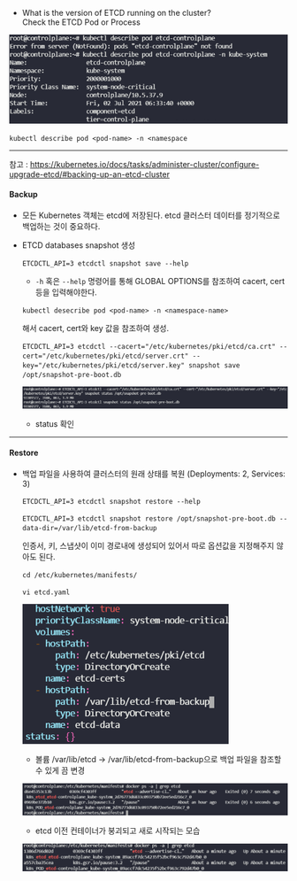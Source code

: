 * What is the version of ETCD running on the cluster?</br>
  Check the ETCD Pod or Process

![](img2/1.PNG)

`kubectl describe pod <pod-name> -n <namespace`

---

참고 : https://kubernetes.io/docs/tasks/administer-cluster/configure-upgrade-etcd/#backing-up-an-etcd-cluster

#### Backup

* 모든 Kubernetes 객체는 etcd에 저장된다. etcd 클러스터 데이터를 정기적으로 백업하는 것이 중요하다.

* ETCD databases snapshot 생성
  
  `ETCDCTL_API=3 etcdctl snapshot save --help`
  
  * `-h` 혹은 `--help` 명령어를 통해 GLOBAL OPTIONS를 참조하여 cacert, cert 등을 입력해야한다.
  
  `kubectl desecribe pod <pod-name> -n <namespace-name>`
  
  해서 cacert, cert와 key 값을 참조하여 생성.
  
  `ETCDCTL_API=3 etcdctl --cacert="/etc/kubernetes/pki/etcd/ca.crt" --cert="/etc/kubernetes/pki/etcd/server.crt" --key="/etc/kubernetes/pki/etcd/server.key" snapshot save /opt/snapshot-pre-boot.db`
  
  ![](img2/2.PNG)
  
  * status 확인

---

#### Restore

* 백업 파일을 사용하여 클러스터의 원래 상태를 복원 (Deployments: 2, Services: 3)
  
  `ETCDCTL_API=3 etcdctl snapshot restore --help`
  
  `ETCDCTL_API=3 etcdctl snapshot restore /opt/snapshot-pre-boot.db --data-dir=/var/lib/etcd-from-backup`
  
  인증서, 키, 스냅샷이 이미 경로내에 생성되어 있어서 따로 옵션값을 지정해주지 않아도 된다.
  
  `cd /etc/kubernetes/manifests/`
  
  `vi etcd.yaml`
  
  ![](img2/3.PNG)
  
  * 볼륨 /var/lib/etcd -> /var/lib/etcd-from-backup으로 백업 파일을 참조할 수 있게 끔 변경
  
  ![](img2/4.PNG)
  
  * etcd 이전 컨테이너가 붕괴되고 새로 시작되는 모습
  
  ![](img2/5.PNG)
